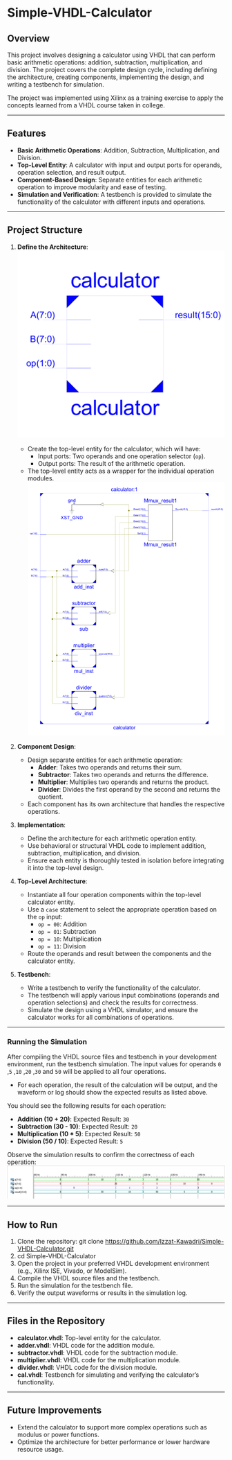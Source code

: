 # Simple-VHDL-Calculator


## Overview
This project involves designing a calculator using VHDL that can perform basic arithmetic operations: addition, subtraction, multiplication, and division. The project covers the complete design cycle, including defining the architecture, creating components, implementing the design, and writing a testbench for simulation.

The project was implemented using Xilinx as a training exercise to apply the concepts learned from a VHDL course taken in college.

---

## Features
- **Basic Arithmetic Operations**: Addition, Subtraction, Multiplication, and Division.
- **Top-Level Entity**: A calculator with input and output ports for operands, operation selection, and result output.
- **Component-Based Design**: Separate entities for each arithmetic operation to improve modularity and ease of testing.
- **Simulation and Verification**: A testbench is provided to simulate the functionality of the calculator with different inputs and operations.

---

## Project Structure

1. **Define the Architecture**:
   ![Calculator Image](./Calculator.png)
   - Create the top-level entity for the calculator, which will have:
     - Input ports: Two operands and one operation selector (`op`).
     - Output ports: The result of the arithmetic operation.
   - The top-level entity acts as a wrapper for the individual operation modules.
   ![Calculator Image](./Calculator1.png)

3. **Component Design**:
   - Design separate entities for each arithmetic operation:
     - **Adder**: Takes two operands and returns their sum.
     - **Subtractor**: Takes two operands and returns the difference.
     - **Multiplier**: Multiplies two operands and returns the product.
     - **Divider**: Divides the first operand by the second and returns the quotient.
   - Each component has its own architecture that handles the respective operations.

4. **Implementation**:
   - Define the architecture for each arithmetic operation entity.
   - Use behavioral or structural VHDL code to implement addition, subtraction, multiplication, and division.
   - Ensure each entity is thoroughly tested in isolation before integrating it into the top-level design.

5. **Top-Level Architecture**:
   - Instantiate all four operation components within the top-level calculator entity.
   - Use a `case` statement to select the appropriate operation based on the `op` input:
     - `op = 00`: Addition
     - `op = 01`: Subtraction
     - `op = 10`: Multiplication
     - `op = 11`: Division
   - Route the operands and result between the components and the calculator entity.

6. **Testbench**:
   - Write a testbench to verify the functionality of the calculator.
   - The testbench will apply various input combinations (operands and operation selections) and check the results for correctness.
   - Simulate the design using a VHDL simulator, and ensure the calculator works for all combinations of operations.
   
---

### Running the Simulation
After compiling the VHDL source files and testbench in your development environment, run the testbench simulation. The input values for operands `0` ,`5` ,`10` ,`20` ,`30` and `50` will be applied to all four operations.
- For each operation, the result of the calculation will be output, and the waveform or log should show the expected results as listed above.

You should see the following results for each operation:
- **Addition (10 + 20)**: Expected Result: `30`
- **Subtraction (30 - 10)**: Expected Result: `20`
- **Multiplication (10 * 5)**: Expected Result: `50`
- **Division (50 / 10)**: Expected Result: `5`

Observe the simulation results to confirm the correctness of each operation:
   ![Simulation Image](./simulation.png)

---

## How to Run
1. Clone the repository:
   git clone https://github.com/Izzat-Kawadri/Simple-VHDL-Calculator.git
2. cd Simple-VHDL-Calculator
3. Open the project in your preferred VHDL development environment (e.g., Xilinx ISE, Vivado, or ModelSim).
4. Compile the VHDL source files and the testbench.
5. Run the simulation for the testbench file.
6. Verify the output waveforms or results in the simulation log.

---

## Files in the Repository
- **calculator.vhdl**: Top-level entity for the calculator.
- **adder.vhdl**: VHDL code for the addition module.
- **subtractor.vhdl**: VHDL code for the subtraction module.
- **multiplier.vhdl**: VHDL code for the multiplication module.
- **divider.vhdl**: VHDL code for the division module.
- **cal.vhdl**: Testbench for simulating and verifying the calculator’s functionality.

---

## Future Improvements
- Extend the calculator to support more complex operations such as modulus or power functions.
- Optimize the architecture for better performance or lower hardware resource usage.

